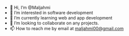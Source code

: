- 👋 Hi, I’m @Maljahmi
- 👀 I’m interested in software development
- 🌱 I’m currently learning web and app development
- 💞️ I’m looking to collaborate on any projects.
- 📫 How to reach me by email at maljahmi00@gmail.com

<!---
Maljahmi/Maljahmi is a ✨ special ✨ repository because its `README.md` (this file) appears on your GitHub profile.
You can click the Preview link to take a look at your changes.
--->

